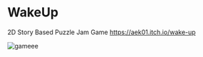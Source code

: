# WakeUp
2D Story Based Puzzle Jam Game
https://aek01.itch.io/wake-up



![gameee](https://github.com/BerkBBaran/WakeUp/assets/77628484/0bf5675c-16f9-4e47-82bb-a863dc8853dd)
